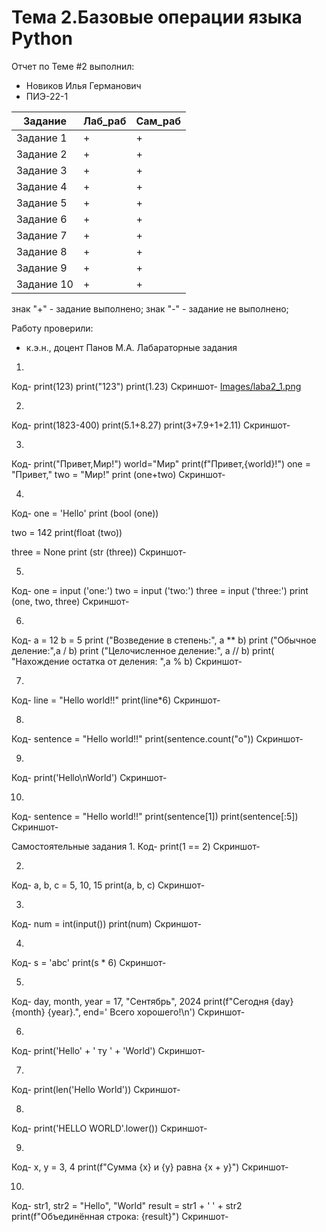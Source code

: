 # Тема 2.Базовые операции языка Python
Отчет по Теме #2 выполнил:
- Новиков Илья Германович
- ПИЭ-22-1

| Задание    | Лаб_раб| Сам_раб|
|------------|--------|--------|
| Задание 1  | +      |+       |
| Задание 2  | +      |+       |
| Задание 3  | +      |+       |
| Задание 4  | +      |+       |
| Задание 5  | +      |+       |
| Задание 6  | +      |+       |
| Задание 7  | +      |+       |
| Задание 8  | +      |+       |
| Задание 9  | +      |+       |
| Задание 10 | +      |+       |


знак "+" - задание выполнено; знак "-" - задание не выполнено;

Работу проверили:
- к.э.н., доцент Панов М.А.
Лабараторные задания
1.
Код-
print(123)
print("123")
print(1.23)
Скриншот-
[Images/laba2_1.png](https://github.com/ilich28/Software_engineering/blob/%D0%A2%D0%B5%D0%BC%D0%B0_2/Images/laba2_1.png)

2.
Код-
print(1823-400)
print(5.1+8.27)
print(3+7.9+1+2.11)
Скриншот-

3.
Код-
print("Привет,Мир!")
world="Мир"
print(f"Привет,{world}!")
one = "Привет,"
two = "Мир!"
print (one+two)
Скриншот-

4.
Код-
one = 'Hello'
print (bool (one))

two = 142
print(float (two))

three = None
print (str (three))
Скриншот-

5.
Код-
one = input ('one:')
two = input ('two:')
three = input ('three:')
print (one, two, three)
Скриншот-

6.
Код-
a = 12
b = 5
print ("Возведение в степень:", a ** b)
print ("Обычное деление:",a / b)
print ("Целочисленное деление:", a // b)
print( "Нахождение остатка от деления: ",a % b)
Скриншот-

7.
Код-
line = "Hello world!!"
print(line*6)
Скриншот-

8.
Код-
sentence = "Hello world!!"
print(sentence.count("o"))
Скриншот-

9.
Код-
print('Hello\nWorld')
Скриншот-

10.
Код-
sentence = "Hello world!!"
print(sentence[1])
print(sentence[:5])
Скриншот-

Самостоятельные задания
1.
Код-
print(1 == 2)
Скриншот-

2.
Код-
a, b, c = 5, 10, 15
print(a, b, c)
Скриншот-

3.
Код-
num = int(input())
print(num)
Скриншот-

4.
Код-
s = 'abc'
print(s * 6)
Скриншот-

5.
Код-
day, month, year = 17, "Сентябрь", 2024
print(f"Сегодня {day} {month} {year}.", end=' Всего хорошего!\n')
Скриншот-

6.
Код-
print('Hello' + ' ту ' + 'World')
Скриншот-

7.
Код-
print(len('Hello World'))
Скриншот-

8.
Код-
print('HELLO WORLD'.lower())
Скриншот-

9.
Код-
x, y = 3, 4
print(f"Сумма {x} и {y} равна {x + y}")
Скриншот-

10.
Код-
str1, str2 = "Hello", "World"
result = str1 + ' ' + str2
print(f"Объединённая строка: {result}")
Скриншот-


